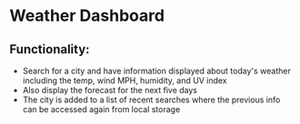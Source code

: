 # Weather Dashboard

## Functionality: 
- Search for a city and have information displayed about today's weather including the temp, wind MPH, humidity, and UV index
- Also display the forecast for the next five days
- The city is added to a list of recent searches where the previous info can be accessed again from local storage